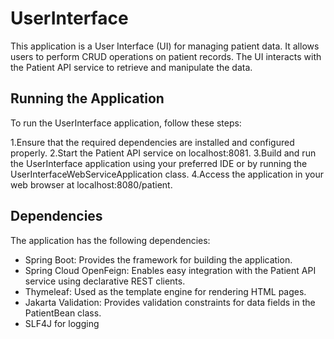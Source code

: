 # UserInterface

This application is a User Interface (UI) for managing patient data. 
It allows users to perform CRUD operations on patient records. 
The UI interacts with the Patient API service to retrieve and manipulate the data.

## Running the Application

To run the UserInterface application, follow these steps:

1.Ensure that the required dependencies are installed and configured properly.
2.Start the Patient API service on localhost:8081.
3.Build and run the UserInterface application using your preferred IDE or by running the UserInterfaceWebServiceApplication class.
4.Access the application in your web browser at localhost:8080/patient.

## Dependencies

The application has the following dependencies:

- Spring Boot: Provides the framework for building the application.
- Spring Cloud OpenFeign: Enables easy integration with the Patient API service using declarative REST clients.
- Thymeleaf: Used as the template engine for rendering HTML pages.
- Jakarta Validation: Provides validation constraints for data fields in the PatientBean class.
- SLF4J for logging
